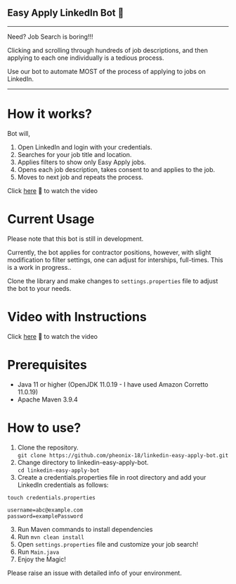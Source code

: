 ## Easy Apply LinkedIn Bot 🤖

[//]: # (Horizontal rule)
***
Need? Job Search is boring!!! 

Clicking and scrolling through hundreds of job descriptions, and then applying to each one individually is a tedious process. 

Use our bot to automate MOST of the process of applying to jobs on LinkedIn. 

***

# How it works?

Bot will, 
1. Open LinkedIn and login with your credentials.
2. Searches for your job title and location.
3. Applies filters to show only Easy Apply jobs.
4. Opens each job description, takes consent to and applies to the job.
5. Moves to next job and repeats the process.

Click [here](https://www.youtube.com/watch?v=p0o9hinCUGU) 🤖 to watch the video 
# Current Usage

Please note that this bot is still in development. 

Currently, the bot applies for contractor positions, however, with slight modification to filter settings, one can adjust 
for interships, full-times. This is a work in progress..

Clone the library and make changes to `settings.properties` file to adjust the bot to your needs.

# Video with Instructions
Click [here](https://www.youtube.com/watch?v=p0o9hinCUGU) 🤖 to watch the video 

# Prerequisites

* Java 11 or higher (OpenJDK 11.0.19 - I have used Amazon Corretto 11.0.19)
* Apache Maven 3.9.4

# How to use?
1. Clone the repository.<br>
`git clone https://github.com/pheonix-18/linkedin-easy-apply-bot.git`
2. Change directory to linkedin-easy-apply-bot. <br>
`cd linkedin-easy-apply-bot`
3. Create a credentials.properties file in root directory and add your LinkedIn credentials as follows:
```
touch credentials.properties
```
```
username=abc@example.com
password=examplePassword
```
3. Run Maven commands to install dependencies
4. Run
   `mvn clean install`
5. Open `settings.properties` file and customize your job search!
6. Run
   `Main.java`
7. Enjoy the Magic!

Please raise an issue with detailed info of your environment. 


